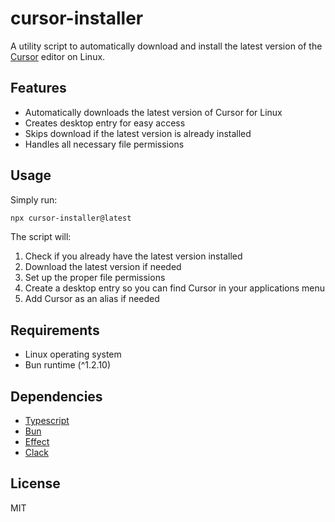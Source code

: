 # cursor-installer

A utility script to automatically download and install the latest version of the [Cursor](https://cursor.com/) editor on Linux.

## Features

- Automatically downloads the latest version of Cursor for Linux
- Creates desktop entry for easy access
- Skips download if the latest version is already installed
- Handles all necessary file permissions

## Usage

Simply run:

```bash
npx cursor-installer@latest
```

The script will:

1. Check if you already have the latest version installed
2. Download the latest version if needed
3. Set up the proper file permissions
4. Create a desktop entry so you can find Cursor in your applications menu
5. Add Cursor as an alias if needed

## Requirements

- Linux operating system
- Bun runtime (^1.2.10)

## Dependencies

- [Typescript](https://www.typescriptlang.org/)
- [Bun](https://bun.sh/)
- [Effect](https://effect.website/)
- [Clack](https://github.com/bombshell-dev/clack)

## License

MIT
